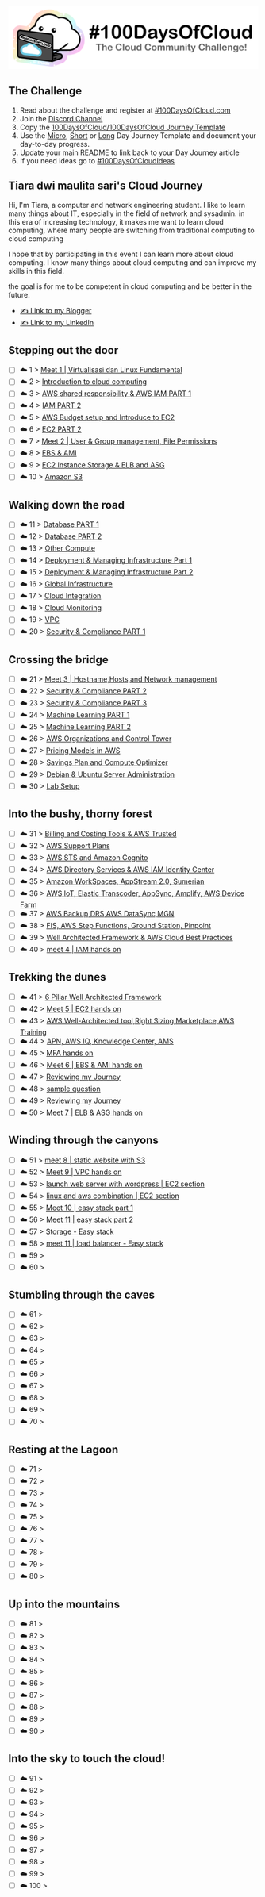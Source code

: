 <p align="center">
  <img src="banner.png">
</p>

## The Challenge
1. Read about the challenge and register at [#100DaysOfCloud.com](https://100DaysOfCloud.com)
2. Join the [Discord Channel](https://discord.gg/c6Db8nY)
3. Copy the [100DaysOfCloud/100DaysOfCloud Journey Template](https://github.com/100DaysOfCloud/100DaysOfCloud/generate)
4. Use the [Micro](Templates/000-DAY-ARTICLE-MICRO-TEMPLATE.md), [Short](Templates/001-DAY-ARTICLE-SHORT-TEMPLATE.md) or [Long](Templates/002-DAY-ARTICLE-LONG-TEMPLATE.md) Day Journey Template and document your day-to-day progress.
5. Update your main README to link back to your Day Journey article
4. If you need ideas go to [#100DaysOfCloudIdeas](https://github.com/100DaysOfCloud/100DaysOfCloudIdeas)

## Tiara dwi maulita sari's Cloud Journey

Hi, I'm Tiara, a computer and network engineering student. I like to learn many things about IT, especially in the field of network and sysadmin.
in this era of increasing technology, it makes me want to learn cloud computing, where many people are switching from traditional computing to cloud computing

I hope that by participating in this event I can learn more about cloud computing. I know many things about cloud computing and can improve my skills in this field.

the goal is for me to be competent in cloud computing and be better in the future.

- [✍️ Link to my Blogger](https://tiaradwim1306.blogspot.com/)
- [✍️ Link to my LinkedIn](https://www.linkedin.com/in/tiara-dwi-maulita-sari-732801214/)

## Stepping out the door

- [ ] ☁️ 1 > [Meet 1 | Virtualisasi dan Linux Fundamental](Journey/001/Readme.md)
- [ ] ☁️ 2 > [Introduction to cloud computing](Journey/002/Readme.md)
- [ ] ☁️ 3 > [AWS shared responsibility & AWS IAM PART 1](Journey/003/Readme.md)
- [ ] ☁️ 4 > [IAM PART 2](Journey/004/Readme.md)
- [ ] ☁️ 5 > [AWS Budget setup and Introduce to EC2](Journey/005/Readme.md)
- [ ] ☁️ 6 > [EC2 PART 2](Journey/006/Readme.md)
- [ ] ☁️ 7 > [Meet 2 | User & Group management, File Permissions ](Journey/007/Readme.md)
- [ ] ☁️ 8 > [EBS & AMI](Journey/008/Readme.md)
- [ ] ☁️ 9 > [EC2 Instance Storage & ELB and ASG ](Journey/009/Readme.md)
- [ ] ☁️ 10 > [Amazon S3](Journey/010/Readme.md)

## Walking down the road

- [ ] ☁️ 11 > [Database PART 1](Journey/011/Readme.md)
- [ ] ☁️ 12 > [Database PART 2](Journey/012/Readme.md)
- [ ] ☁️ 13 > [Other Compute](Journey/013/Readme.md)
- [ ] ☁️ 14 > [Deployment & Managing Infrastructure Part 1](Journey/014/Readme.md)
- [ ] ☁️ 15 > [Deployment & Managing Infrastructure Part 2](Journey/015/Readme.md)
- [ ] ☁️ 16 > [Global Infrastructure](Journey/016/Readme.md)
- [ ] ☁️ 17 > [Cloud Integration](Journey/017/Readme.md)
- [ ] ☁️ 18 > [Cloud Monitoring](Journey/018/Readme.md)
- [ ] ☁️ 19 > [VPC ](Journey/019/Readme.md)
- [ ] ☁️ 20 > [Security & Compliance PART 1](Journey/020/Readme.md)

## Crossing the bridge

- [ ] ☁️ 21 > [Meet 3 | Hostname,Hosts,and Network management ](Journey/021/Readme.md)
- [ ] ☁️ 22 > [Security & Compliance PART 2](Journey/022/Readme.md)
- [ ] ☁️ 23 > [Security & Compliance PART 3](Journey/023/Readme.md)
- [ ] ☁️ 24 > [Machine Learning PART 1](Journey/024/Readme.md)
- [ ] ☁️ 25 > [Machine Learning PART 2](Journey/025/Readme.md)
- [ ] ☁️ 26 > [AWS Organizations and Control Tower](Journey/026/Readme.md)
- [ ] ☁️ 27 > [Pricing Models in AWS](Journey/027/Readme.md)
- [ ] ☁️ 28 > [Savings Plan and Compute Optimizer](Journey/028/Readme.md)
- [ ] ☁️ 29 > [Debian & Ubuntu Server Administration](Journey/029/Readme.md)
- [ ] ☁️ 30 > [Lab Setup](Journey/030/Readme.md)

## Into the bushy, thorny forest

- [ ] ☁️ 31 > [Billing and Costing Tools & AWS Trusted](Journey/031/Readme.md)
- [ ] ☁️ 32 > [AWS Support Plans](Journey/032/Readme.md)
- [ ] ☁️ 33 > [AWS STS and Amazon Cognito](Journey/033/Readme.md)
- [ ] ☁️ 34 > [AWS Directory Services & AWS IAM Identity Center](Journey/034/Readme.md)
- [ ] ☁️ 35 > [Amazon WorkSpaces, AppStream 2.0, Sumerian ](Journey/035/Readme.md)
- [ ] ☁️ 36 > [AWS IoT, Elastic Transcoder, AppSync, Amplify, AWS Device Farm](Journey/036/Readme.md)
- [ ] ☁️ 37 > [AWS Backup,DRS,AWS DataSync,MGN](Journey/037/Readme.md)
- [ ] ☁️ 38 > [FIS, AWS Step Functions, Ground Station, Pinpoint](Journey/038/Readme.md)
- [ ] ☁️ 39 > [Well Architected Framework & AWS Cloud Best Practices](Journey/039/Readme.md)
- [ ] ☁️ 40 > [meet 4 | IAM hands on](Journey/040/Readme.md)

## Trekking the dunes

- [ ] ☁️ 41 > [6 Pillar Well Architected Framework](Journey/041/Readme.md)
- [ ] ☁️ 42 > [Meet 5 | EC2 hands on](Journey/042/Readme.md)
- [ ] ☁️ 43 > [AWS Well-Architected tool,Right Sizing,Marketplace,AWS Training](Journey/043/Readme.md)
- [ ] ☁️ 44 > [APN, AWS IQ, Knowledge Center, AMS](Journey/044/Readme.md)
- [ ] ☁️ 45 > [MFA hands on](Journey/045/Readme.md)
- [ ] ☁️ 46 > [Meet 6 | EBS & AMI hands on](Journey/046/Readme.md)
- [ ] ☁️ 47 > [ Reviewing my Journey](Journey/047/Readme.md)
- [ ] ☁️ 48 > [sample question](Journey/048/Readme.md)
- [ ] ☁️ 49 > [ Reviewing my Journey](Journey/049/Readme.md)
- [ ] ☁️ 50 > [Meet 7 | ELB & ASG hands on](Journey/050/Readme.md)

## Winding through the canyons

- [ ] ☁️ 51 > [meet 8 | static website with S3](Journey/051/Readme.md)
- [ ] ☁️ 52 > [Meet 9 | VPC hands on](Journey/052/Readme.md)
- [ ] ☁️ 53 > [launch web server with wordpress | EC2 section](Journey/053/Readme.md)
- [ ] ☁️ 54 > [linux and aws combination | EC2 section](Journey/054/Readme.md)
- [ ] ☁️ 55 > [Meet 10 | easy stack part 1](Journey/055/Readme.md)
- [ ] ☁️ 56 > [Meet 11 | easy stack part 2](Journey/056/Readme.md)
- [ ] ☁️ 57 > [Storage - Easy stack](Journey/057/Readme.md)
- [ ] ☁️ 58 > [meet 11 | load balancer - Easy stack](Journey/058/Readme.md)
- [ ] ☁️ 59 > [](Journey/059/Readme.md)
- [ ] ☁️ 60 > [](Journey/060/Readme.md)

## Stumbling through the caves

- [ ] ☁️ 61 > [](Journey/061/Readme.md)
- [ ] ☁️ 62 > [](Journey/062/Readme.md)
- [ ] ☁️ 63 > [](Journey/063/Readme.md)
- [ ] ☁️ 64 > [](Journey/064/Readme.md)
- [ ] ☁️ 65 > [](Journey/065/Readme.md)
- [ ] ☁️ 66 > [](Journey/066/Readme.md)
- [ ] ☁️ 67 > [](Journey/067/Readme.md)
- [ ] ☁️ 68 > [](Journey/068/Readme.md)
- [ ] ☁️ 69 > [](Journey/069/Readme.md)
- [ ] ☁️ 70 > [](Journey/070/Readme.md)

## Resting at the Lagoon

- [ ] ☁️ 71 > [](Journey/071/Readme.md)
- [ ] ☁️ 72 > [](Journey/072/Readme.md)
- [ ] ☁️ 73 > [](Journey/073/Readme.md)
- [ ] ☁️ 74 > [](Journey/074/Readme.md)
- [ ] ☁️ 75 > [](Journey/075/Readme.md)
- [ ] ☁️ 76 > [](Journey/076/Readme.md)
- [ ] ☁️ 77 > [](Journey/077/Readme.md)
- [ ] ☁️ 78 > [](Journey/078/Readme.md)
- [ ] ☁️ 79 > [](Journey/079/Readme.md)
- [ ] ☁️ 80 > [](Journey/080/Readme.md)

## Up into the mountains

- [ ] ☁️ 81 > [](Journey/081/Readme.md)
- [ ] ☁️ 82 > [](Journey/082/Readme.md)
- [ ] ☁️ 83 > [](Journey/083/Readme.md)
- [ ] ☁️ 84 > [](Journey/084/Readme.md)
- [ ] ☁️ 85 > [](Journey/085/Readme.md)
- [ ] ☁️ 86 > [](Journey/086/Readme.md)
- [ ] ☁️ 87 > [](Journey/087/Readme.md)
- [ ] ☁️ 88 > [](Journey/088/Readme.md)
- [ ] ☁️ 89 > [](Journey/089/Readme.md)
- [ ] ☁️ 90 > [](Journey/090/Readme.md)

## Into the sky to touch the cloud!

- [ ] ☁️ 91 > [](Journey/091/Readme.md)
- [ ] ☁️ 92 > [](Journey/092/Readme.md)
- [ ] ☁️ 93 > [](Journey/093/Readme.md)
- [ ] ☁️ 94 > [](Journey/094/Readme.md)
- [ ] ☁️ 95 > [](Journey/095/Readme.md)
- [ ] ☁️ 96 > [](Journey/096/Readme.md)
- [ ] ☁️ 97 > [](Journey/097/Readme.md)
- [ ] ☁️ 98 > [](Journey/098/Readme.md)
- [ ] ☁️ 99 > [](Journey/099/Readme.md)
- [ ] ☁️ 100 > [](Journey/100/Readme.md)
